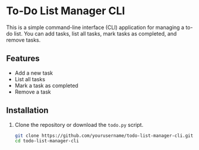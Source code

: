 # To-Do List Manager CLI

This is a simple command-line interface (CLI) application for managing a to-do list. You can add tasks, list all tasks, mark tasks as completed, and remove tasks.

## Features

- Add a new task
- List all tasks
- Mark a task as completed
- Remove a task

## Installation

1. Clone the repository or download the `todo.py` script.

   ```sh
   git clone https://github.com/yourusername/todo-list-manager-cli.git
   cd todo-list-manager-cli
